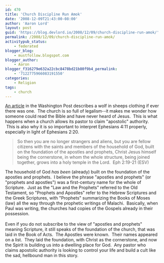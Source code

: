 ```yaml
---
id: 470
title: 'Church Discipline Run Amok'
date: '2008-12-09T21:43:00-08:00'
author: 'Aaron Lord'
layout: post
guid: 'https://blog.devlord.io/2008/12/09/church-discipline-run-amok/'
permalink: /2008/12/09/church-discipline-run-amok/
activitypub_status:
    - federated
blogger_blog:
    - mustfollow.blogspot.com
blogger_author:
    - Aaron
blogger_f316279e632a22cbc8478bd21b80f9b4_permalink:
    - '7122775966083191550'
categories:
    - Religion
tags:
    - church
---
```


<a href="http://www.washingtonpost.com/wp-dyn/content/article/2008/11/15/AR2008111502626.html?sid=ST2008111502769&amp;s_pos=">An article</a> in the Washington Post describes a wolf in sheeps clothing if ever there was one.  The church is so full of legalism--it makes me wonder how someone could read the Bible and have never heard of Jesus.  This is what happens when a church allows its pastor to claim "apostolic" authority.  This is also why it is so important to interpret Ephesians 4:11 properly, especially in light of Ephesians 2:20.<blockquote>So then you are no longer strangers and aliens, but you are fellow citizens with the saints and members of the household of God, built on the foundation of the apostles and prophets, Christ Jesus himself being the cornerstone, in whom the whole structure, being joined together, grows into a holy temple in the Lord.  Eph 2:19-21 (ESV)</blockquote><div>The household of God <span class="Apple-style-span" style="font-style:italic;">has been</span> (already) built on the foundation of the apostles and prophets.  I believe the phrase "apostles and prophets" (or "prophets and apostles") was a first-century name for the whole of Scripture.  Just as the "Law and the Prophets" referred to the Old Testament, so "Prophets and Apostles" refer to the Hebrew Scriptures and the Greek Scriptures, with "Prophets" summarizing the Books of Moses (law) all the way through the prophetic writings of Malachi.  Basically, when Paul was writing, the churches had copies of the Gospels already in their possession.</div><div><br /></div><div>Even if you do not subscribe to the view of "apostles and prophets" meaning Scripture, it still speaks of the foundation of the church, that was laid in the Book of Acts.  The Apostles were known.  Their names appeared on a list.  They laid the foundation, with Christ as the cornerstone, and now the Spirit is building us into a dwelling place for God.  Any pastor who claims apostolic authority is looking to control your life and build a cult like the sad, hellbound man in this story.</div><div class="blogger-post-footer"></div>